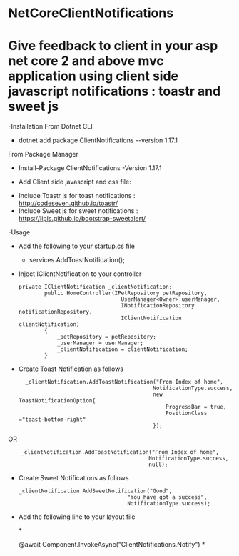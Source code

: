 # NetCoreClientNotifications
# Give feedback to client in your asp net core 2 and above mvc application using client side javascript notifications : toastr and sweet js
-Installation
From Dotnet CLI
* dotnet add package ClientNotifications --version 1.17.1

From Package Manager
* Install-Package ClientNotifications -Version 1.17.1

- Add Client side javascript and css file: 
* Include Toastr js for toast notifications : http://codeseven.github.io/toastr/
* Include Sweet js for sweet notifications : https://lipis.github.io/bootstrap-sweetalert/

-Usage
* Add the following to your startup.cs file
  * services.AddToastNotification();
  
* Inject IClientNotification to your controller

      private IClientNotification _clientNotification;
              public HomeController(IPetRepository petRepository,
                                      UserManager<Owner> userManager,
                                      INotificationRepository notificationRepository,
                                      IClientNotification clientNotification)
              {
                  _petRepository = petRepository;
                  _userManager = userManager;
                  _clientNotification = clientNotification;
              }
* Create Toast Notification as follows              
        
        _clientNotification.AddToastNotification("From Index of home",
                                                NotificationType.success,
                                                new ToastNotificationOption{
                                                    ProgressBar = true,
                                                    PositionClass ="toast-bottom-right"
                                                });
OR
                                                
        _clientNotification.AddToastNotification("From Index of home",
                                                NotificationType.success,
                                                null);
                                                
* Create Sweet Notifications as follows
                                                
      _clientNotification.AddSweetNotification("Good",
                                        "You have got a success",
                                        NotificationType.success);
                                        

* Add the following line to your layout file 

    *<div class="container body-content">
        @await Component.InvokeAsync("ClientNotifications.Notify")
    *</div>
